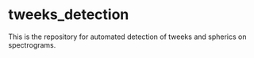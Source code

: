 # tweeks_detection
This is the repository for automated detection of tweeks and spherics on spectrograms.
